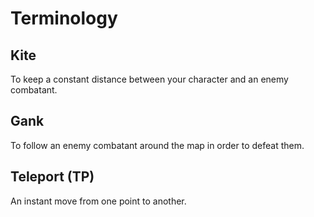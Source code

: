 # Terminology

## Kite

To keep a constant distance between your character and an enemy combatant.

## Gank

To follow an enemy combatant around the map in order to defeat them.

## Teleport (TP)

An instant move from one point to another.
